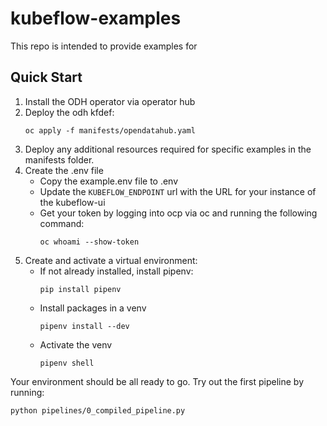 # kubeflow-examples

This repo is intended to provide examples for

## Quick Start

1. Install the ODH operator via operator hub
2. Deploy the odh kfdef:
    ```
    oc apply -f manifests/opendatahub.yaml
    ```
3. Deploy any additional resources required for specific examples in the manifests folder.
4. Create the .env file
    * Copy the example.env file to .env
    * Update the `KUBEFLOW_ENDPOINT` url with the URL for your instance of the kubeflow-ui
    * Get your token by logging into ocp via oc and running the following command:
        ```
        oc whoami --show-token
        ```
5. Create and activate a virtual environment:
    * If not already installed, install pipenv:
        ```
        pip install pipenv
        ```
    * Install packages in a venv
        ```
        pipenv install --dev
        ```
    * Activate the venv
        ```
        pipenv shell
        ```

Your environment should be all ready to go.  Try out the first pipeline by running:

```
python pipelines/0_compiled_pipeline.py
```

